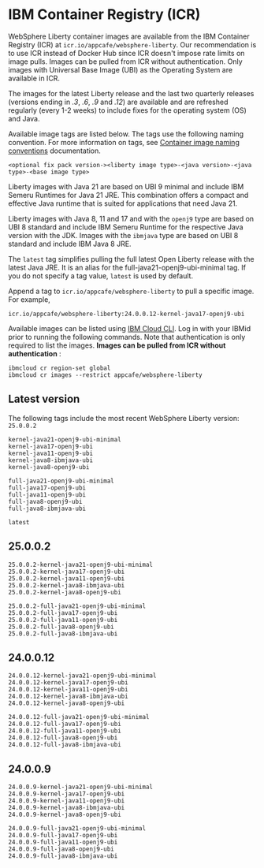 
# IBM Container Registry (ICR)

WebSphere Liberty container images are available from the IBM Container Registry (ICR) at `icr.io/appcafe/websphere-liberty`. Our recommendation is to use ICR instead of Docker Hub since ICR doesn't impose rate limits on image pulls. Images can be pulled from ICR without authentication. Only images with Universal Base Image (UBI) as the Operating System are available in ICR.

The images for the latest Liberty release and the last two quarterly releases (versions ending in _.3_, _.6_, _.9_ and _.12_) are available and are refreshed regularly (every 1-2 weeks) to include fixes for the operating system (OS) and Java.

Available image tags are listed below. The tags use the following naming convention. For more information on tags, see [Container image naming conventions](https://www.ibm.com/docs/en/was-liberty/base?topic=images-liberty-container#cntr_r_images__imagename__title__1) documentation.
```
<optional fix pack version-><liberty image type>-<java version>-<java type>-<base image type>
```

Liberty images with Java 21 are based on UBI 9 minimal and include IBM Semeru Runtimes for Java 21 JRE. This combination offers a compact and effective Java runtime that is suited for applications that need Java 21.

Liberty images with Java 8, 11 and 17 and with the `openj9` type are based on UBI 8 standard and include IBM Semeru Runtime for the respective Java version with the JDK. Images with the `ibmjava` type are based on UBI 8 standard and include IBM Java 8 JRE.

The `latest` tag simplifies pulling the full latest Open Liberty release with the latest Java JRE. It is an alias for the full-java21-openj9-ubi-minimal tag. If you do not specify a tag value, `latest` is used by default.

Append a tag to `icr.io/appcafe/websphere-liberty` to pull a specific image. For example, 
```
icr.io/appcafe/websphere-liberty:24.0.0.12-kernel-java17-openj9-ubi
```

Available images can be listed using [IBM Cloud CLI](https://cloud.ibm.com/docs/cli?topic=cli-getting-started). Log in with your IBMid prior to running the following commands. Note that authentication is only required to list the images. **Images can be pulled from ICR without authentication** : 
```
ibmcloud cr region-set global 
ibmcloud cr images --restrict appcafe/websphere-liberty
```


## Latest version

The following tags include the most recent WebSphere Liberty version: `25.0.0.2` 

```
kernel-java21-openj9-ubi-minimal
kernel-java17-openj9-ubi
kernel-java11-openj9-ubi
kernel-java8-ibmjava-ubi
kernel-java8-openj9-ubi

full-java21-openj9-ubi-minimal
full-java17-openj9-ubi
full-java11-openj9-ubi
full-java8-openj9-ubi
full-java8-ibmjava-ubi

latest
```

## 25.0.0.2

```
25.0.0.2-kernel-java21-openj9-ubi-minimal
25.0.0.2-kernel-java17-openj9-ubi
25.0.0.2-kernel-java11-openj9-ubi
25.0.0.2-kernel-java8-ibmjava-ubi
25.0.0.2-kernel-java8-openj9-ubi

25.0.0.2-full-java21-openj9-ubi-minimal
25.0.0.2-full-java17-openj9-ubi
25.0.0.2-full-java11-openj9-ubi
25.0.0.2-full-java8-openj9-ubi
25.0.0.2-full-java8-ibmjava-ubi
```

## 24.0.0.12

```
24.0.0.12-kernel-java21-openj9-ubi-minimal
24.0.0.12-kernel-java17-openj9-ubi
24.0.0.12-kernel-java11-openj9-ubi
24.0.0.12-kernel-java8-ibmjava-ubi
24.0.0.12-kernel-java8-openj9-ubi

24.0.0.12-full-java21-openj9-ubi-minimal
24.0.0.12-full-java17-openj9-ubi
24.0.0.12-full-java11-openj9-ubi
24.0.0.12-full-java8-openj9-ubi
24.0.0.12-full-java8-ibmjava-ubi
```

## 24.0.0.9

```
24.0.0.9-kernel-java21-openj9-ubi-minimal
24.0.0.9-kernel-java17-openj9-ubi
24.0.0.9-kernel-java11-openj9-ubi
24.0.0.9-kernel-java8-ibmjava-ubi
24.0.0.9-kernel-java8-openj9-ubi

24.0.0.9-full-java21-openj9-ubi-minimal
24.0.0.9-full-java17-openj9-ubi
24.0.0.9-full-java11-openj9-ubi
24.0.0.9-full-java8-openj9-ubi
24.0.0.9-full-java8-ibmjava-ubi
```
